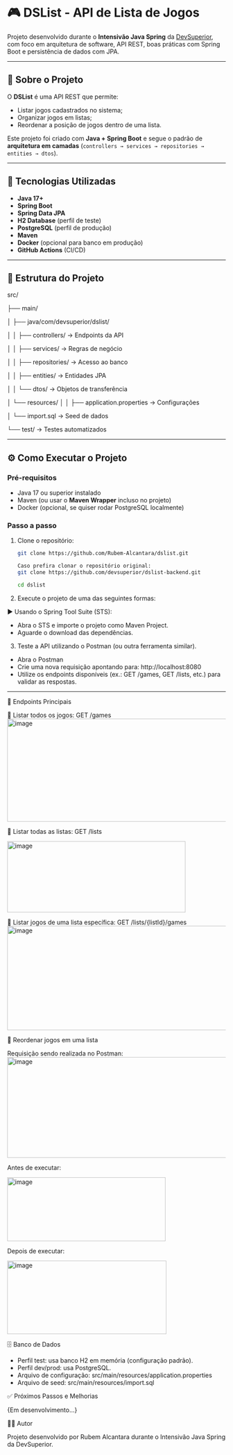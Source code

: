 # 🎮 DSList - API de Lista de Jogos

Projeto desenvolvido durante o **Intensivão Java Spring** da [DevSuperior](https://devsuperior.com.br), com foco em arquitetura de software, API REST, boas práticas com Spring Boot e persistência de dados com JPA.

---

## 📌 Sobre o Projeto
O **DSList** é uma API REST que permite:
- Listar jogos cadastrados no sistema;
- Organizar jogos em listas;
- Reordenar a posição de jogos dentro de uma lista.

Este projeto foi criado com **Java + Spring Boot** e segue o padrão de **arquitetura em camadas** (`controllers → services → repositories → entities → dtos`).

---

## 🚀 Tecnologias Utilizadas
- **Java 17+**
- **Spring Boot**
- **Spring Data JPA**
- **H2 Database** (perfil de teste)
- **PostgreSQL** (perfil de produção)
- **Maven**
- **Docker** (opcional para banco em produção)
- **GitHub Actions** (CI/CD)

---

## 📂 Estrutura do Projeto
src/

├── main/

│ ├── java/com/devsuperior/dslist/

│ │ ├── controllers/ → Endpoints da API

│ │ ├── services/ → Regras de negócio

│ │ ├── repositories/ → Acesso ao banco

│ │ ├── entities/ → Entidades JPA

│ │ └── dtos/ → Objetos de transferência

│ └── resources/
│
│ ├── application.properties → Configurações

│ └── import.sql → Seed de dados

└── test/ → Testes automatizados

---

## ⚙️ Como Executar o Projeto

### Pré-requisitos
- Java 17 ou superior instalado
- Maven (ou usar o **Maven Wrapper** incluso no projeto)
- Docker (opcional, se quiser rodar PostgreSQL localmente)

### Passo a passo
1. Clone o repositório:
   ```bash
   git clone https://github.com/Rubem-Alcantara/dslist.git
   
   Caso prefira clonar o repositório original:
   git clone https://github.com/devsuperior/dslist-backend.git
   
   cd dslist

2. Execute o projeto de uma das seguintes formas:

▶️ Usando o Spring Tool Suite (STS):

- Abra o STS e importe o projeto como Maven Project.
- Aguarde o download das dependências.

3. Teste a API utilizando o Postman (ou outra ferramenta similar).

- Abra o Postman
- Crie uma nova requisição apontando para: http://localhost:8080
- Utilize os endpoints disponíveis (ex.: GET /games, GET /lists, etc.) para validar as respostas.

--------

📡 Endpoints Principais

🔹 Listar todos os jogos: GET /games
<img width="1153" height="237" alt="image" src="https://github.com/user-attachments/assets/06917022-08d5-4ebf-9e36-eb4e2fc43c1a" />

🔹 Listar todas as listas: GET /lists

<img width="411" height="164" alt="image" src="https://github.com/user-attachments/assets/3f3741b9-9a0e-4d70-a359-74b9c078ab47" />

🔹 Listar jogos de uma lista específica: GET /lists/{listId}/games
<img width="1157" height="240" alt="image" src="https://github.com/user-attachments/assets/f1aeea91-7d9c-43ec-9eea-f692e33810c5" />

🔹 Reordenar jogos em uma lista

Requisição sendo realizada no Postman:
<img width="740" height="232" alt="image" src="https://github.com/user-attachments/assets/d1a596c7-8e19-4b74-a6c0-1036da78bf47" />

Antes de executar:

<img width="365" height="147" alt="image" src="https://github.com/user-attachments/assets/74aa200b-4820-4579-9c7b-219e70efd3fc" />

Depois de executar:

<img width="367" height="169" alt="image" src="https://github.com/user-attachments/assets/b6b2aa54-08c4-4064-9cc3-bb3e50db3770" />


🗄️ Banco de Dados

- Perfil test: usa banco H2 em memória (configuração padrão).
- Perfil dev/prod: usa PostgreSQL.
- Arquivo de configuração: src/main/resources/application.properties
- Arquivo de seed: src/main/resources/import.sql

✅ Próximos Passos e Melhorias

{Em desenvolvimento...}

👨‍💻 Autor

Projeto desenvolvido por Rubem Alcantara durante o Intensivão Java Spring da DevSuperior.
